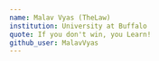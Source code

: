 ```yaml
---
name: Malav Vyas (TheLaw)
institution: University at Buffalo 
quote: If you don't win, you Learn! 
github_user: MalavVyas
---
```

